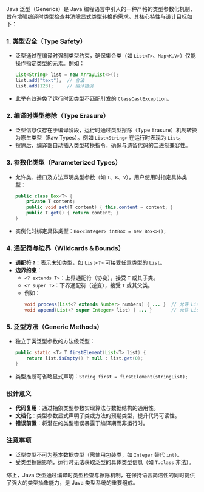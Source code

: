 Java 泛型（Generics）是 Java 编程语言中引入的一种严格的类型参数化机制，旨在增强编译时类型检查并消除显式类型转换的需求。其核心特性与设计目标如下：

### 1. **类型安全（Type Safety）**
   - 泛型通过在编译时强制类型约束，确保集合类（如 `List<T>`、`Map<K,V>`）仅能操作指定类型的元素。例如：
     ```java
     List<String> list = new ArrayList<>();
     list.add("text");  // 合法
     list.add(123);     // 编译错误
     ```
   - 此举有效避免了运行时因类型不匹配引发的 `ClassCastException`。

### 2. **编译时类型擦除（Type Erasure）**
   - 泛型信息仅存在于编译阶段，运行时通过类型擦除（Type Erasure）机制转换为原生类型（Raw Types）。例如 `List<String>` 在运行时表现为 `List`。
   - 擦除后，编译器自动插入类型转换指令，确保与遗留代码的二进制兼容性。

### 3. **参数化类型（Parameterized Types）**
   - 允许类、接口及方法声明类型参数（如 `T`、`K`、`V`），用户使用时指定具体类型：
     ```java
     public class Box<T> {
         private T content;
         public void set(T content) { this.content = content; }
         public T get() { return content; }
     }
     ```
   - 实例化时绑定具体类型：`Box<Integer> intBox = new Box<>();`

### 4. **通配符与边界（Wildcards & Bounds）**
   - **通配符 `?`**：表示未知类型，如 `List<?>` 可接受任意类型的 `List`。
   - **边界约束**：
     - `<? extends T>`：上界通配符（协变），接受 `T` 或其子类。
     - `<? super T>`：下界通配符（逆变），接受 `T` 或其父类。
     - 例如：
       ```java
       void process(List<? extends Number> numbers) { ... }  // 允许 List<Integer>, List<Double>
       void append(List<? super Integer> list) { ... }       // 允许 List<Number>, List<Object>
       ```

### 5. **泛型方法（Generic Methods）**
   - 独立于类泛型参数的方法级泛型：
     ```java
     public static <T> T firstElement(List<T> list) {
         return list.isEmpty() ? null : list.get(0);
     }
     ```
   - 类型推断可省略显式声明：`String first = firstElement(stringList);`

### 设计意义
- **代码复用**：通过抽象类型参数实现算法与数据结构的通用性。
- **文档化**：类型参数显式声明了类或方法的预期类型，提升代码可读性。
- **错误前置**：将潜在的类型错误暴露于编译期而非运行时。

### 注意事项
- 泛型类型不可为基本数据类型（需使用包装类，如 `Integer` 替代 `int`）。
- 受类型擦除影响，运行时无法获取泛型的具体类型信息（如 `T.class` 非法）。

综上，Java 泛型通过编译时类型检查与擦除机制，在保持语言简洁性的同时提供了强大的类型抽象能力，是 Java 类型系统的重要组成。